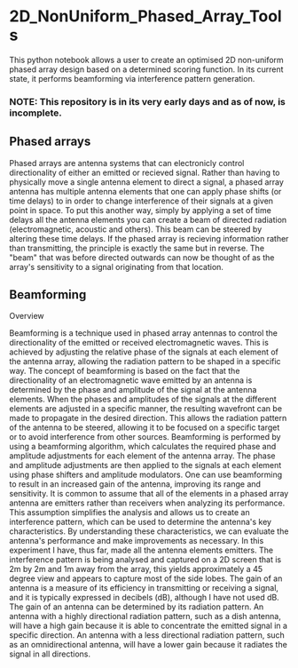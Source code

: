 # 2D_NonUniform_Phased_Array_Tools


This python notebook allows a user to create an optimised 2D non-uniform phased array design based on a determined scoring function. In its current state, it performs beamforming via interference pattern generation. 

### NOTE: This repository is in its very early days and as of now, is incomplete.


## Phased arrays

Phased arrays are antenna systems that can electronicly control directionality of either an emitted or recieved signal. Rather than having to physically move a single antenna element to direct a signal, a phased array antenna has multiple antenna elements that one can apply phase shifts (or time delays) to in order to change interference of their signals at a given point in space. To put this another way, simply by applying a set of time delays all the antenna elements you can create a beam of directed radiation (electromagnetic, acoustic and others). This beam can be steered by altering these time delays. If the phased array is recieving information rather than transmitting, the principle is exactly the same but in reverse. The "beam" that was before directed outwards can now be thought of as the array's sensitivity to a signal originating from that location. 



## Beamforming

Overview

Beamforming is a technique used in phased array antennas to control the directionality of the emitted or received electromagnetic waves. This is achieved by adjusting the relative phase of the signals at each element of the antenna array, allowing the radiation pattern to be shaped in a specific way. The concept of beamforming is based on the fact that the directionality of an electromagnetic wave emitted by an antenna is determined by the phase and amplitude of the signal at the antenna elements. When the phases and amplitudes of the signals at the different elements are adjusted in a specific manner, the resulting wavefront can be made to propagate in the desired direction. This allows the radiation pattern of the antenna to be steered, allowing it to be focused on a specific target or to avoid interference from other sources. Beamforming is performed by using a beamforming algorithm, which calculates the required phase and amplitude adjustments for each element of the antenna array. The phase and amplitude adjustments are then applied to the signals at each element using phase shifters and amplitude modulators. One can use beamforming to result in an increased gain of the antenna, improving its range and sensitivity. It is common to assume that all of the elements in a phased array antenna are emitters rather than receivers when analyzing its performance. This assumption simplifies the analysis and allows us to create an interference pattern, which can be used to determine the antenna's key characteristics. By understanding these characteristics, we can evaluate the antenna's performance and make improvements as necessary. In this experiment I have, thus far, made all the antenna elements emitters. The interference pattern is being analysed and captured on a 2D screen that is 2m by 2m and 1m away from the array, this yields approximately a 45 degree view and appears to capture most of the side lobes. The gain of an antenna is a measure of its efficiency in transmitting or receiving a signal, and it is typically expressed in decibels (dB), although I have not used dB. The gain of an antenna can be determined by its radiation pattern. An antenna with a highly directional radiation pattern, such as a dish antenna, will have a high gain because it is able to concentrate the emitted signal in a specific direction. An antenna with a less directional radiation pattern, such as an omnidirectional antenna, will have a lower gain because it radiates the signal in all directions. 
